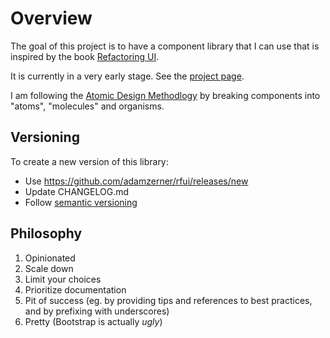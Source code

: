 # Overview

The goal of this project is to have a component library that I can use that is
inspired by the book [Refactoring UI](https://www.refactoringui.com/).

It is currently in a very early stage. See the
[project page](https://github.com/users/adamzerner/projects/2/views/1).

I am following the
[Atomic Design Methodlogy](https://atomicdesign.bradfrost.com/chapter-2/) by
breaking components into "atoms", "molecules" and organisms.

## Versioning

To create a new version of this library:

- Use https://github.com/adamzerner/rfui/releases/new
- Update CHANGELOG.md
- Follow [semantic versioning](https://semver.org/)

## Philosophy

1. Opinionated
2. Scale down
3. Limit your choices
4. Prioritize documentation
5. Pit of success (eg. by providing tips and references to best practices, and
   by prefixing with underscores)
6. Pretty (Bootstrap is actually _ugly_)
